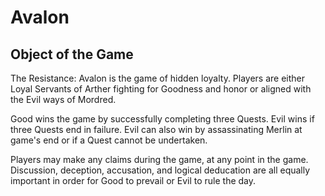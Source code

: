 # Avalon
## Object of the Game

The Resistance: Avalon is the game of hidden loyalty. Players are either Loyal Servants of Arther 
fighting for Goodness and honor or aligned with the Evil ways of Mordred. 

Good wins the game by successfully completing three Quests. Evil wins if three Quests end in failure. Evil can
also win by assassinating Merlin at game's end or if a Quest cannot be undertaken. 

Players may make any claims during the game, at any point in the game. Discussion, deception, accusation, and
logical deducation are all equally important in order for Good to prevail or Evil to rule the day. 
